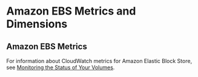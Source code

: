 # Amazon EBS Metrics and Dimensions<a name="ebs-metricscollected"></a>

## Amazon EBS Metrics<a name="ebs-metrics"></a>

For information about CloudWatch metrics for Amazon Elastic Block Store, see [Monitoring the Status of Your Volumes](http://docs.aws.amazon.com/AWSEC2/latest/UserGuide/monitoring-volume-status.html)\.
